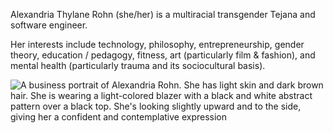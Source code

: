 Alexandria Thylane Rohn (she/her) is a multiracial transgender Tejana and software engineer.

Her interests include technology, philosophy, entrepreneurship, gender theory, education / pedagogy, fitness, art (particularly film & fashion), and mental health (particularly trauma and its sociocultural basis).

![A business portrait of Alexandria Rohn. She has light skin and dark brown hair. She is wearing a light-colored blazer with a black and white abstract pattern over a black top. She's looking slightly upward and to the side, giving her a confident and contemplative expression](https://github.com/alexathylane/alexathylane.github.io/assets/2986736/afb7bee8-1969-4e4f-8ca3-117d2552d85c)
